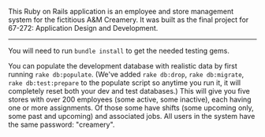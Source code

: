 This Ruby on Rails application is an employee and store management system for the fictitious A&M Creamery. It was built as the final project for 67-272: Application Design and Development.

___

You will need to run `bundle install` to get the needed testing gems.  

You can populate the development database with realistic data by first running `rake db:populate`.  (We've added `rake db:drop`, `rake db:migrate`, `rake db:test:prepare` to the populate script so anytime you run it, it will completely reset both your dev and test databases.) This will give you five stores with over 200 employees (some active, some inactive), each having one or more assignments.  Of those some have shifts (some upcoming only, some past and upcoming) and associated jobs.  All users in the system have the same password: "creamery".
